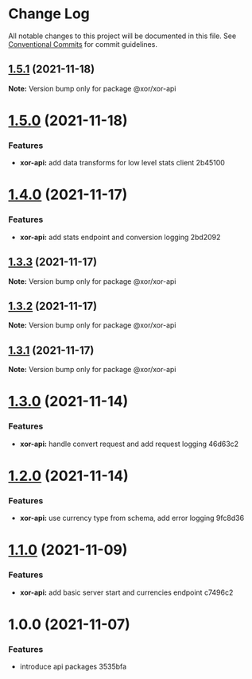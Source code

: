 # Change Log

All notable changes to this project will be documented in this file.
See [Conventional Commits](https://conventionalcommits.org) for commit guidelines.

## [1.5.1](/compare/@xor/xor-api@1.5.0...@xor/xor-api@1.5.1) (2021-11-18)

**Note:** Version bump only for package @xor/xor-api





# [1.5.0](/compare/@xor/xor-api@1.4.0...@xor/xor-api@1.5.0) (2021-11-18)


### Features

* **xor-api:** add data transforms for low level stats client 2b45100





# [1.4.0](/compare/@xor/xor-api@1.3.3...@xor/xor-api@1.4.0) (2021-11-17)


### Features

* **xor-api:** add stats endpoint and conversion logging 2bd2092





## [1.3.3](/compare/@xor/xor-api@1.3.2...@xor/xor-api@1.3.3) (2021-11-17)

**Note:** Version bump only for package @xor/xor-api





## [1.3.2](/compare/@xor/xor-api@1.3.1...@xor/xor-api@1.3.2) (2021-11-17)

**Note:** Version bump only for package @xor/xor-api





## [1.3.1](/compare/@xor/xor-api@1.3.0...@xor/xor-api@1.3.1) (2021-11-17)

**Note:** Version bump only for package @xor/xor-api





# [1.3.0](/compare/@xor/xor-api@1.2.0...@xor/xor-api@1.3.0) (2021-11-14)


### Features

* **xor-api:** handle convert request and add request logging 46d63c2





# [1.2.0](/compare/@xor/xor-api@1.1.0...@xor/xor-api@1.2.0) (2021-11-14)


### Features

* **xor-api:** use currency type from schema, add error logging 9fc8d36





# [1.1.0](/compare/@xor/xor-api@1.0.0...@xor/xor-api@1.1.0) (2021-11-09)


### Features

* **xor-api:** add basic server start and currencies endpoint c7496c2





# 1.0.0 (2021-11-07)


### Features

* introduce api packages 3535bfa
